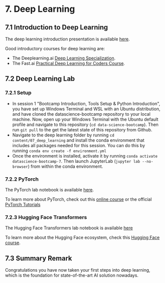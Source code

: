 # 7. Deep Learning

## 7.1 Introduction to Deep Learning

The deep learning introduction presentation is available [here](https://github.com/sebastianbirk/datascience-bootcamp/blob/main/content/07_deep_learning/07_deep_learning.pptx).

Good introductory courses for deep learning are:
- The Deeplearning.ai [Deep Learning Specialization](https://deeplearning.ai/courses/deep-learning-specialization/).
- The Fast.ai [Practical Deep Learning for Coders Course](https://course.fast.ai/).

## 7.2 Deep Learning Lab

### 7.2.1 Setup

- In session 1 "Bootcamp Introduction, Tools Setup & Python Introduction", you have set up Windows Terminal and WSL with an Ubuntu distribution, and have cloned the datascience-bootcamp repository to your local machine. Now, open up your Windows Terminal with the Ubuntu default profile and navigate to this repository (```cd data-science-bootcamp```). Then run ```git pull``` to the get the latest state of this repository from Github.
- Navigate to the deep learning folder by running ```cd content/07_deep_learning``` and install the conda environment that includes all packages needed for this session. You can do this by running ```conda env create -f environment.yml```
- Once the environment is installed, activate it by running ```conda activate datascience-bootcamp-7```. Then launch JupyterLab (```jupyter lab --no-browser```) from within the conda environment.

### 7.2.2 PyTorch

The PyTorch lab notebook is available [here]().

To learn more about PyTorch, check out this [online course](https://www.youtube.com/watch?v=c36lUUr864M&t=8387s) or the official [PyTorch Tutorials](https://pytorch.org/tutorials/)

### 7.2.3 Hugging Face Transformers

The Hugging Face Transformers lab notebook is available [here]()

To learn more about the Hugging Face ecosystem, check this [Hugging Face course](https://huggingface.co/course/chapter1/1).


## 7.3 Summary Remark

Congratulations you have now taken your first steps into deep learning, which is the foundation for state-of-the-art AI solution nowadays.
